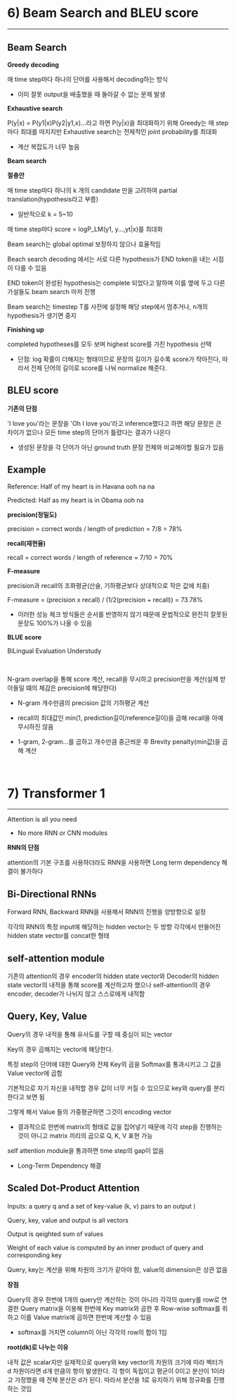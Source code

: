 # 6) Beam Search and BLEU score
---

## Beam Search

**Greedy decoding**

매 time step마다 하나의 단어를 사용해서 decoding하는 방식

* 이미 잘못 output을 배출했을 때 돌아갈 수 없는 문제 발생

**Exhaustive search**

P(y|x) = P(y1|x)P(y2|y1,x)...라고 하면 P(y|x)을 최대화하기 위해 Greedy는 매 step마다 최대를 따지지만
Exhaustive search는 전체적인 joint probability를 최대화

* 계산 복잡도가 너무 높음

**Beam search**

**절충안**

매 time step마다 하나의 k 개의 candidate 만을 고려하여 partial translation(hypothesis라고 부름)

* 일반적으로 k = 5~10

매 time step마다 score = logP_LM(y1, y...,yt|x)를 최대화

Beam search는 global optimal 보장하지 않으나 효율적임

Beach search decoding 에서는 서로 다른 hypothesis가 END token을 내는 시점이 다를 수 있음

END token이 완성된 hypothesis는 complete 되었다고 말하며 이를 옆에 두고 다른 가설들도 beam search 마저 진행

Beam search는 timestep T를 사전에 설정해 해당 step에서 멈추거나, n개의 hypothesis가 생기면 중지

**Finishing up**

completed hypotheses를 모두 보며 highest score를 가진 hypothesis 선택

* 단점: log 확률이 더해지는 형태이므로 문장의 길이가 길수록 score가 작아진다, 따라서 전체 단어의 길이로 score를 나눠 normalize 해준다.

## BLEU score

**기존의 단점**

'I love you'라는 문장을 'Oh I love you'라고 inference했다고 하면 해당 문장은 큰 차이가 없으나 모든 time step의 단어가 틀렸다는 결과가 나온다

* 생성된 문장을 각 단어가 아닌 ground truth 문장 전체와 비교해야할 필요가 있음

## Example

Reference: Half of my heart is in Havana ooh na na

Predicted: Half as my heart is in Obama ooh na

**precision(정밀도)**

precision = correct words / length of prediction = 7/8 = 78%

**recall(재현율)**

recall = correct words / length of reference = 7/10 = 70%

**F-measure**

precision과 recall의 조화평균(산술, 기하평균보다 상대적으로 작은 값에 치중)

F-measure = (precision x recall) / (1/2(precision + recall)) = 73.78%

* 이러한 성능 체크 방식들은 순서를 반영하지 않기 때문에 문법적으로 완전히 잘못된 문장도 100%가 나올 수 있음

**BLUE score**

BiLingual Evaluation Understudy

<br/>

N-gram overlap을 통해 score 계산, recall을 무시하고 precision만을 계산(실제 받아들일 떄의 체감은 precision에 해당한다)

* N-gram 개수만큼의 precision 값의 기하평균 계산

* recall의 최대값인 min(1, prediction길이/reference길이)을 곱해 recall을 아예 무시하진 않음

* 1-gram, 2-gram...를 곱하고 개수만큼 중근씌운 후 Brevity penalty(min값)을 곱해 계산

<br/>

# 7) Transformer 1
---
Attention is all you need

* No more RNN or CNN modules

**RNN의 단점**

attention의 기본 구조를 사용하더라도 RNN을 사용하면 Long term dependency 해결이 불가하다

## Bi-Directional RNNs

Forward RNN, Backward RNN을 사용해서 RNN의 진행을 양방향으로 설정

각각의 RNN의 특정 input에 해당하는 hidden vector는 두 방향 각각에서 만들어진 hidden state vector를 concat한 형태

## self-attention module

기존의 attention의 경우 encoder의 hidden state vector와 Decoder의 hidden state vector의 내적을 통해 score를 계산하고자 했으나 self-attention의 경우 encoder, decoder가 나뉘지 않고 스스로에게 내적함

## Query, Key, Value

Query의 경우 내적을 통해 유사도를 구할 때 중심이 되는 vector
 
Key의 경우 곱해지는 vector에 해당한다.

특정 step의 단어에 대한 Query와 전체 Key의 곱을 Softmax를 통과시키고 그 값을 Value vector에 곱함

기본적으로 자기 자신을 내적할 경우 값이 너무 커질 수 있으므로 key와 query를 분리한다고 보면 됨

그렇게 해서 Value 들의 가중평균하면 그것이 encoding vector

* 결과적으로 한번에 matrix의 형태로 값을 집어넣기 때문에 각각 step을 진행하는 것이 아니고 matrix 끼리의 곱으로 Q, K, V 표현 가능

self attention module을 통과하면 time step의 gap이 없음

* Long-Term Dependency 해결

## Scaled Dot-Product Attention

Inputs: a query q and a set of key-value (k, v) pairs to an outputㅣ

Query, key, value and output is all vectors

Output is qeighted sum of values

Weight of each value is computed by an inner product of query and corresponding key

Query, key는 계산을 위해 차원의 크기가 같아야 함, value의 dimension은 상관 없음

**장점**

Query의 경우 한번에 1개의 query만 계산하는 것이 아니라 각각의 query를 row로 연결한 Query matrix을 이용해 한번에 Key matrix와 곱한 후 Row-wise softmax를 취하고 이를 Value matrix에 곱하면 한번에 계산할 수 있음

* softmax를 거치면 column이 아닌 각각의 row의 합이 1임

**root(dk)로 나누는 이유**

내적 값은 scalar지만 실제적으로 query와 key vector의 차원의 크기에 따라 벡터가 d 차원이라면 d개 만큼의 항이 발생한다. 각 항이 독립이고 평균이 0이고 분산이 1이라고 가정했을 때 전체 분산은 d가 된다. 따라서 분산을 1로 유지하기 위해 정규화를 진행하는 것임


